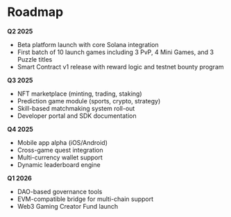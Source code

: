 # Roadmap

**Q2 2025**
- Beta platform launch with core Solana integration
- First batch of 10 launch games including 3 PvP, 4 Mini Games, and 3 Puzzle titles
- Smart Contract v1 release with reward logic and testnet bounty program

**Q3 2025**
- NFT marketplace (minting, trading, staking)
- Prediction game module (sports, crypto, strategy)
- Skill-based matchmaking system roll-out
- Developer portal and SDK documentation

**Q4 2025**
- Mobile app alpha (iOS/Android)
- Cross-game quest integration
- Multi-currency wallet support
- Dynamic leaderboard engine

**Q1 2026**
- DAO-based governance tools
- EVM-compatible bridge for multi-chain support
- Web3 Gaming Creator Fund launch